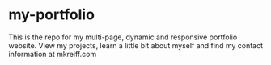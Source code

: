 # my-portfolio
This is the repo for my multi-page, dynamic and responsive portfolio website. View my projects, learn a little bit about myself and find my contact information at mkreiff.com
